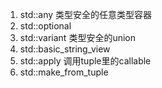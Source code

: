 1. std::any 类型安全的任意类型容器
2. std::optional
3. std::variant 类型安全的union
4. std::basic_string_view 
5. std::apply 调用tuple里的callable
6. std::make_from_tuple
